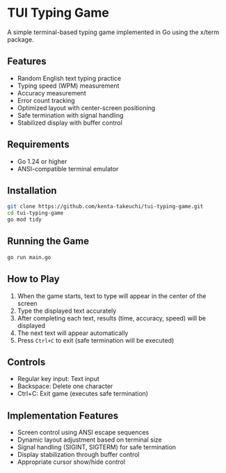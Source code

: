 # TUI Typing Game

A simple terminal-based typing game implemented in Go using the x/term package.

## Features

- Random English text typing practice
- Typing speed (WPM) measurement
- Accuracy measurement
- Error count tracking
- Optimized layout with center-screen positioning
- Safe termination with signal handling
- Stabilized display with buffer control

## Requirements

- Go 1.24 or higher
- ANSI-compatible terminal emulator

## Installation

```bash
git clone https://github.com/kenta-takeuchi/tui-typing-game.git
cd tui-typing-game
go mod tidy
```

## Running the Game

```bash
go run main.go
```

## How to Play

1. When the game starts, text to type will appear in the center of the screen
2. Type the displayed text accurately
3. After completing each text, results (time, accuracy, speed) will be displayed
4. The next text will appear automatically
5. Press `Ctrl+C` to exit (safe termination will be executed)

## Controls

- Regular key input: Text input
- Backspace: Delete one character
- Ctrl+C: Exit game (executes safe termination)

## Implementation Features

- Screen control using ANSI escape sequences
- Dynamic layout adjustment based on terminal size
- Signal handling (SIGINT, SIGTERM) for safe termination
- Display stabilization through buffer control
- Appropriate cursor show/hide control